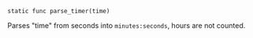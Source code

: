 ```gdscript
static func parse_timer(time)
```

Parses "time" from seconds into `minutes:seconds`, hours are not counted.